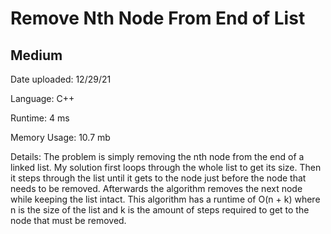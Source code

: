 
# Remove Nth Node From End of List

## Medium

Date uploaded: 12/29/21

Language: C++

Runtime: 4 ms

Memory Usage: 10.7 mb

Details: The problem is simply removing the nth node from the end of a linked list. My solution first loops through the whole list to get its size. Then it steps through the list until it gets to the node just before the node that needs to be removed. Afterwards the algorithm removes the next node while keeping the list intact. This algorithm has a runtime of O(n + k) where n is the size of the list and k is the amount of steps required to get to the node that must be removed.
